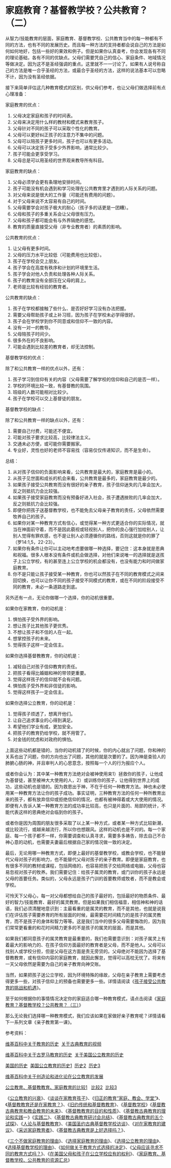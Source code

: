 # 家庭教育？基督教学校？公共教育？（二）



<p>从智力/技能教育的层面，家庭教育、基督教学校、公共教育当中的每一种都有不同的方法，也有不同的发展历史。而且每一种方法的支持者都会说自己的方法是如何如何地好，包括一些好的果效和例子。但是如果你认真查考，你会发现各有不同的理论基础，各有不同的优缺点。父母们需要凭自己的信心、家庭条件、地域情况等做决定。因为这不是圣经强调的重点。这里就不一一讨论了。如果有人说号称自己的方法是唯一合乎圣经的方法，或最合乎圣经的方法，这样的说法基本可以忽略不计，因为没有圣经依据。</p>

<p>接下来简单评估这几种教育模式的区别，供父母们参考，也让父母们做选择前有点心理准备：</p>

<p>家庭教育的优点：</p>

<ol>
	<li>父母决定家庭和孩子的时间表。</li>
	<li>父母来决定用什么样的教材和模式来教育孩子。</li>
	<li>父母针对不同的孩子可以采取个性化的教育。</li>
	<li>父母可以更好纠正孩子的注意力不集中的问题。</li>
	<li>父母可以陪孩子更多时间，孩子也可以有更多活动。</li>
	<li>父母可以决定孩子受多少外界影响，通常比较少。</li>
	<li>孩子可能会更享受学习。</li>
	<li>父母总是可以用圣经的世界观来教导所有科目。</li>
</ol>

<p>家庭教育的缺点：</p>

<ol>
	<li>父母必须学会更有条理地安排时间。</li>
	<li>孩子可能没有机会遇到和学习处理在公共教育里才遇到的人际关系的问题。</li>
	<li>对父母来说是很大的工作量（可能还有费用的问题）。</li>
	<li>对于父母来说不太容易有自己的时间。</li>
	<li>父母需要学会对孩子极大的耐心（孩子多的话更是一团糟）。</li>
	<li>父母和孩子的多重关系会让父母很有压力。</li>
	<li>父母和孩子都可能会有与外界隔绝的感觉。</li>
	<li>教育的质量直接受父母（非专业教育者）的素质的影响。</li>
</ol>

<p>公共教育的优点：</p>

<ol>
	<li>让父母有更多时间。</li>
	<li>父母的压力水平比较低（可能费用也比较低）。</li>
	<li>孩子在学校会交上朋友。</li>
	<li>孩子学会在高度有秩序和计划的环境里生活。</li>
	<li>孩子学会对他人负责和处理各种人际关系。</li>
	<li>孩子的教育没有全部压在父母的肩上。</li>
	<li>老师是比较有经验的教育者。</li>
</ol>

<p>公共教育的缺点：</p>

<ol>
	<li>孩子在学校都接触了些什么、是否好好学习没有办法把握。</li>
	<li>需要父母帮助孩子或上补习班，因为孩子在学校未必学得很好。</li>
	<li>孩子会在学校学到你不同意或和信仰不一致的内容。</li>
	<li>没有一对一的教导。</li>
	<li>父母陪孩子时间少。</li>
	<li>很多外在的不良影响。</li>
	<li>可能会遇到比较差的教育者，却无法控制。</li>
</ol>

<p>基督教学校的优点：</p>

<p>除了和公共教育一样的优点以外，还有：</p>

<ol>
	<li>孩子学习到信仰有关的内容（父母需要了解学校的信仰和自己的是否一样）。</li>
	<li>学校的环境比较一致，有基督教的氛围。</li>
	<li>班级的人数可能相对比较少。</li>
	<li>孩子在学校可以交上基督徒的朋友。</li>
</ol>

<p>基督教学校的缺点：</p>

<p>除了和公共教育一样的缺点以外，还有：</p>

<ol>
	<li>需要自己付费，可能还不便宜。</li>
	<li>可能对孩子要求比较高，比较律法主义。</li>
	<li>交通未必方便，或可能你需要搬家。</li>
	<li>专业好，灵性也好的老师不容易找（容易仅仅传递知识，而不是生命）。</li>
</ol>

<p>总结：</p>

<ol>
	<li>从对孩子信仰的负面影响来看，公共教育是最大的，家庭教育是最小的。</li>
	<li>从孩子见世面和成长的机会来看，公共教育是最多的，家庭教育是最少的。</li>
	<li>如果孩子接受公共教育而没有很好的亲子教育，孩子信仰迷失的几率会加大，反之则抵抗力会比较强。</li>
	<li>如果孩子接受家庭教育而没有预备好进入社会，孩子遭遇挫败的几率会加大，反之则抵抗力会比较强。</li>
	<li>即便你把孩子送基督教学校，也不能免去父母亲子教育的责任，父母依然需要牧养自己的孩子。</li>
	<li>如果你对某一种教育方式有信心，或觉得某一种方式更适合你的实际情况，就当在神面前守着，而不是因此藐视或轻视别人，把你的良心强行加给别人，让别人觉得有罪疚感，也不是让别人必须遵循你的路线，否则这就是你的罪了（罗14:1,5，22-23）。</li>
	<li>如果你有条件让你可以主动地考虑要做哪一种选择，要记住：这本身就是恩典和祝福。很多人根本没有条件或机会做选择，对他们来说唯一的选择就是送孩子上公立学校，有的甚至连上公立学校的机会都没有，也没有能力和时间做家庭教育。</li>
	<li>你不是只能让孩子接受某一种教育，你也可以然孩子在不同的教育模式之间来回切换，也可以让你不同的孩子接受不同模式的教育，或在不同的阶段接受不同的教育，未必一条道路走到底。</li>
</ol>

<p>另外还有一点，无论你做哪一个选择，你的动机很重要。</p>

<p>如果你在家教育，你的动机是：</p>

<ol>
	<li>惧怕孩子受外界的影响。</li>
	<li>想让孩子比其他孩子更优秀。</li>
	<li>不想让孩子和不信的人在一起。</li>
	<li>想掌控孩子的未来。</li>
	<li>觉得孩子这样一定会信主。</li>
</ol>

<p>如果你选择基督教教育，你的动机是：</p>

<ol>
	<li>减轻自己对孩子信仰教育的责任。</li>
	<li>把孩子看得比婚姻和神的带领更重要。</li>
	<li>觉得这样孩子的信仰就不会有问题。</li>
	<li>惧怕孩子受外界和非信徒的影响。</li>
	<li>觉得这样孩子一定会信主。</li>
</ol>

<p>如果你选择公立教育，你的动机是：</p>

<ol>
	<li>觉得孩子烦透了，想离开他们。</li>
	<li>让自己追求事业的心得到满足。</li>
	<li>希望他们学业有成，更加安全。</li>
	<li>把孩子的教育扔给学校，就不用管了。</li>
	<li>对金钱的忧虑和对政府的惧怕。</li>
</ol>

<p>上面这些动机都是错的，当你的动机错了的时候，你的内心就出了问题，你和神的关系也出了问题，你的方向也出了问题，其他的就是次要的了。因为神是查验人的肺腑心肠的神，并且审判人的心思意念，按照每一个人的行为报应个人。</p>

<p>或者你会认为：其中某一种教育方法绝对会被神使用来1）拯救你的孩子，让他成为基督徒，甚至被神大大使用的人，2）或训练你的孩子，让他得到世界上的成功，这些动机也是错的。因为救恩出于神，不在于任何一种教育方法。神也未必使用某一种教育方法让你的孩子成功。事实证明，三种教育方法的任何一种所教育出来的孩子，都有放弃信仰或拒绝信仰的情况，也都有被神得着或大大使用的情况。即便有人告诉人某一种教育方法的成功率比较高，也只是片面的、局部的统计，不能代表这样的恩典绝对会临到你的孩子。</p>

<p>或者你是因为周围的朋友很多采取了以上某一种方式，或者某一种方式比较新潮，或比较流行，或越来越流行，所以你也想跟风。这样的动机也是不对的。每一个家庭、每一个孩子都不一样，你需要调查和认真寻求，需要多多祷告，除去自己不合神心意的动机，也需要夫妻最后根据自己家的情况做一致的决定。</p>

<p>最后，无论用哪一种教育方式，即便上最好的基督教学校，或教会学校，也不能替代父母对孩子的影响力，也不能替代父母对孩子的亲子教育。即便是家庭教育，也有很多不同的教材或课程，包括网络的，也容易把孩子交给网络或电脑，父母也容易忽视对孩子的牧养。我们需要记住：给孩子属灵的教育，或门训你的孩子永远是父母的首要任务。类似的，父母永远是孩子门训的首要教师或牧者，而不是教会或学校。</p>

<p>可怜天下父母心，每一对父母都想给自己的孩子最好的，包括最好的物质条件、最好的智力/技能教育、最好的属灵教育。但是如果我们相信福音，相信神和神的话语，我们必须清醒地意识到：主最看重的是属灵的教育，而不是其他，也就是说我们在评估孩子需要养育的所有层面的时候，最需要花时间精力的是孩子的属灵教育，而不是孩子的身体和智力等等。这是我们当中的很多父母需要悔改的，因为我们常常更看重的和花时间精力更多的不是孩子的属灵的层面，而是其他。</p>

<p>如果我们都同意孩子的属灵教育是最重要的，我们也需要意识到：对孩子属灵上有着最大的影响力的、在孩子信仰方面最好的教育者是父母，而不是他人。父母可以找别人或学校分担，但是父母在这方面是责无旁贷的。父母绝对不能因为选择了基督教教育，或有信仰内容的家庭教育，就因此懈怠，觉得可以高枕无忧了。将来有一天父母依然是需要为自己的亲子教育向神交账。</p>

<p>当然，如果把孩子送公立学校，因为环境特殊的缘故，父母在亲子教育上需要考虑得更多一些，对孩子信仰上的预备也需要更多一些。详情请阅读《<a href="/node/27506">孩子接受公共教育的挑战和机遇</a>》。</p>

<p>至于如何根据你的事情情况决定你的家庭适合哪一种教育模式，请点击阅读《<a href="/node/27511">家庭教育？基督教学校？公共教育？（三）</a>》</p>

<p>那么无论我们选择哪一种教育模式，我们应该如果在家做好亲子教育呢？详情请看下一系列文章《亲子教育第一课》。</p>

<p>参考资料：</p>

<p><a href="https://en.wikipedia.org/wiki/History_of_education">维基百科中关于教育的历史</a>&nbsp; <a href="https://www.youtube.com/watch?v=0m5yDZCy2pE">关于古典教育的视频</a></p>

<p><a href="https://en.wikipedia.org/wiki/Education_in_ancient_Rome">维基百科中关于古罗马教育的历史</a>&nbsp;&nbsp;<a href="https://en.wikipedia.org/wiki/History_of_education_in_the_United_States">关于美国公立教育的历史</a></p>

<p><a href="https://en.wikipedia.org/wiki/History_of_the_United_States">美国的历史</a>&nbsp;&nbsp;<a href="https://www.raceforward.org/research/reports/historical-timeline-public-education-us">美国公立教育的历史1</a>&nbsp;&nbsp;<a href="https://www.americanboard.org/blog/11-facts-about-the-history-of-education-in-america/">历史2</a>&nbsp; <a href="https://www.educationnews.org/education-policy-and-politics/american-public-education-an-origin-story/">历史3</a></p>

<p><a href="https://en.wikipedia.org/wiki/Creation_and_evolution_in_public_education_in_the_United_States">维基百科中关于创造论和进化论在公立教育的发展</a></p>

<p><a href="https://www.christianity.com/christian-life/education/homeschool-public-school-or-christian-school.html">公立教育、基督教教育、家庭教育的比较1</a>&nbsp; &nbsp;<a href="https://storiesofourboys.com/2014/02/18/home-school-vs-christian-school-vs-public-school-pros-and-cons/">比较2</a>&nbsp; <a href="https://www.christianity.com/videos/video-answers/how-should-christian-parents-educate-their-children.html">比较3</a></p>

<p>《<a href="https://mp.weixin.qq.com/s?__biz=MzIzNjAxODMxMg==&amp;mid=402472956&amp;idx=1&amp;sn=339de6909cc16fad889ffd6483fb674d&amp;mpshare=1&amp;scene=1&amp;srcid=0421Anza1OW3P3tgUZxU0KqK&amp;key=90cb886f1cc7938c48c9020785506ec13cf1fa6189a121e426add4a094f800b128acd0ddb935d4b455e8b488d0cd058dbce0f3e170d35dd51ed963c8a4e3341228b0ad43a9ad525684bbfd4e4e77230d&amp;ascene=1&amp;uin=Mjc4MDkwMzI4NA%3D%3D&amp;devicetype=Windows+7&amp;version=62060739&amp;lang=zh_CN&amp;pass_ticket=mbx17lqs16rjKxyutG0jt7pLItjklemtFqH0jjWduFqSjZTvGU%2F2bvCitu1wrWGW">公立教育的兴衰</a>》、《<a href="https://mp.weixin.qq.com/s?__biz=MzAwNDA4OTU5Nw==&amp;mid=2654184468&amp;idx=1&amp;sn=1b332836ae4ae02d0dc86409d78c6118&amp;chksm=80f63786b781be903d5b258950cd146b60608ef190f9084647c88af6ff9417250b3e31765c9a&amp;mpshare=1&amp;scene=1&amp;srcid=0410ja1PE9HVnTEXMxicYTFg&amp;key=e26fe09897582c58b52c7689dc7baba410834dfd1529cd89595f99fe087c372898e273622a2ef77e52a1f60d2d5f3e1517ae2e303c3e50c9326f734ab80961eaec198a0bfbae0f988aaf3e69572dde7c&amp;ascene=1&amp;uin=Mjc4MDkwMzI4NA%3D%3D&amp;devicetype=Windows+7&amp;version=62060739&amp;lang=zh_CN&amp;pass_ticket=mbx17lqs16rjKxyutG0jt7pLItjklemtFqH0jjWduFqSjZTvGU%2F2bvCitu1wrWGW">谈谈在家教育孩子</a>》、《<a href="https://mp.weixin.qq.com/s?__biz=MzAwOTEwMDQyNw==&amp;mid=202252129&amp;idx=4&amp;sn=15bc948b634fa1e15e3837c86470518e&amp;mpshare=1&amp;scene=1&amp;srcid=0225AFfvEbH8nCBrMXFU8Nqf&amp;key=d2e42a84cf84ae843ff0043246b482c9cb09052ec23ecb7141dab4b41a9a32a565e87e9d1ccdd3c94ae65adccca70258d42dcea029c20925ffe70816398d617958fb325a8e97c4f4b0df00b90bdc23f1&amp;ascene=1&amp;uin=Mjc4MDkwMzI4NA%3D%3D&amp;devicetype=Windows+7&amp;version=62060739&amp;lang=zh_CN&amp;pass_ticket=mbx17lqs16rjKxyutG0jt7pLItjklemtFqH0jjWduFqSjZTvGU%2F2bvCitu1wrWGW">归正的教育“家庭、教会、学堂”</a>》、《<a href="https://mp.weixin.qq.com/s?__biz=MzIzNjAxODMxMg==&amp;mid=2650342408&amp;idx=1&amp;sn=d8c3601602c34e9fbbd0db8fa5d95ce2&amp;chksm=f0d3ebefc7a462f90949e0eacb9fc4f993502033b66d67f84319eab969af267338d88d39e9fe&amp;mpshare=1&amp;scene=1&amp;srcid=0423rVaLLARa0haFjtJEBFtY&amp;key=d4fd325edc5b6f20e14b4821265d918d6e9c3edfa44ed68668508384980a034cc75b8c59812d508daffe53d6bbf82c622c069ce83cfabf221461529ea2433e751568adeee5d6e5e54a3f2fe8f9f17e20&amp;ascene=1&amp;uin=Mjc4MDkwMzI4NA%3D%3D&amp;devicetype=Windows+7&amp;version=62060739&amp;lang=zh_CN&amp;pass_ticket=HzsBzlrY3DGoiHa%2FoUMs%2FZ7Kj5Yq2mJiji1OH0N3c1u2ALsgMx7Hb5K8lB2LuxmA">基督教教育还是在家教育？</a>》、《<a href="https://mp.weixin.qq.com/s?__biz=MzIzNjAxODMxMg==&amp;mid=2650342390&amp;idx=1&amp;sn=272d5c8ed462d6d99caaa01bd3cd5a8f&amp;mpshare=1&amp;scene=1&amp;srcid=0423PlqwTOcTQzeRGgL64yK8&amp;key=d2e42a84cf84ae84c7b59a2ecd1b82c013b4f44358d9b57d8110cd6a411199427a53d20ed72fe7a3c5892e279ee001685b4cba6a375bad616018e383ee4efb52af9a752c901d52f5d657f9f3bbff8807&amp;ascene=1&amp;uin=Mjc4MDkwMzI4NA%3D%3D&amp;devicetype=Windows+7&amp;version=62060739&amp;lang=zh_CN&amp;pass_ticket=HzsBzlrY3DGoiHa%2FoUMs%2FZ7Kj5Yq2mJiji1OH0N3c1u2ALsgMx7Hb5K8lB2LuxmA">旧约传统和基督教教育</a>》、《<a href="https://mp.weixin.qq.com/s?__biz=MzIzNjAxODMxMg==&amp;mid=2650342369&amp;idx=1&amp;sn=2e66edc2efb91e5dedb52679eaedd4ce&amp;mpshare=1&amp;scene=1&amp;srcid=04239JwXXdQxhkVHMZfe6ubt&amp;key=d4fd325edc5b6f209cc485dcfd575557e53e174d74103f9e9e23cda3876a722611b580b1c576dbadd529f732cf7bb05250cb195058f6fa763388bdab2d43c76fdf56cb788f80b0e10f79a008b72ece39&amp;ascene=1&amp;uin=Mjc4MDkwMzI4NA%3D%3D&amp;devicetype=Windows+7&amp;version=62060739&amp;lang=zh_CN&amp;pass_ticket=HzsBzlrY3DGoiHa%2FoUMs%2FZ7Kj5Yq2mJiji1OH0N3c1u2ALsgMx7Hb5K8lB2LuxmA">基督教学校</a>》《<a href="https://mp.weixin.qq.com/s?__biz=MzIzNjAxODMxMg==&amp;mid=401824212&amp;idx=1&amp;sn=083cfad87e185bd777583055fd0db9d1&amp;mpshare=1&amp;scene=1&amp;srcid=0423uXs8PlAyIggAn4JEY09U&amp;key=d2e42a84cf84ae848088773507c915584d3150581c63f6503d03fc8bef8cf48381520de19455fdb4d738db59dea1b7c7149011e5f3b22ba0155bf9d9c1a100fb132f543daaada79ac9d52c6ad36004e6&amp;ascene=1&amp;uin=Mjc4MDkwMzI4NA%3D%3D&amp;devicetype=Windows+7&amp;version=62060739&amp;lang=zh_CN&amp;pass_ticket=HzsBzlrY3DGoiHa%2FoUMs%2FZ7Kj5Yq2mJiji1OH0N3c1u2ALsgMx7Hb5K8lB2LuxmA">基督教古典教育和教会教育的未来</a>》、《<a href="https://mp.weixin.qq.com/s?__biz=MzIzNjAxODMxMg==&amp;mid=2650342381&amp;idx=1&amp;sn=8e66451f6d3817076f283327e599c7ab&amp;mpshare=1&amp;scene=1&amp;srcid=0423xijhASz2tuEHGaMqAbRi&amp;key=483299f3b4f7cf0abc0c7c799ace0fb40d526c7cbec1dcef931c22343a6a3cfb7e51b9d8761b3a7406d6b141993a935d1175027e407696a09c820991dbe61168044e0fcf1b7f7095b7e1779a5b7ca40a&amp;ascene=1&amp;uin=Mjc4MDkwMzI4NA%3D%3D&amp;devicetype=Windows+7&amp;version=62060739&amp;lang=zh_CN&amp;pass_ticket=HzsBzlrY3DGoiHa%2FoUMs%2FZ7Kj5Yq2mJiji1OH0N3c1u2ALsgMx7Hb5K8lB2LuxmA">基督教教育的目的和性质</a>》、《<a href="https://www.churchchina.org/archives/131111.html">基督教古典教育的理论和实践</a>一》《<a href="https://mp.weixin.qq.com/s?__biz=MjM5MTc0Nzk4MA==&amp;mid=201924121&amp;idx=1&amp;sn=c046d18dff78633a3069742b5eeb2ed7&amp;mpshare=1&amp;scene=1&amp;srcid=04257bHUGmTjqrKf8EbEVCQI&amp;key=95972528588d1d7258cd671e795cf6701b943a878ad0d49737868380680ac0a908b5b17e1ce927c12acd9ef5d0c40b0ee508109a386a7a79e1bcc521774d135b03acee3d9397c2038b97b6afbbe6aa98&amp;ascene=1&amp;uin=Mjc4MDkwMzI4NA%3D%3D&amp;devicetype=Windows+7&amp;version=62060739&amp;lang=zh_CN&amp;pass_ticket=PtrFUpES%2B3pBsup%2F7dmvIBfxVng1cPjJRxWefbkXbpmN431%2FWdSbTU8n3zRiTfk8##">实践二</a>》、《<a href="https://www.douban.com/note/337336250/">基督教古典教育研讨会总结</a>》、《<a href="https://mp.weixin.qq.com/s?src=3&amp;timestamp=1556153440&amp;ver=1&amp;signature=4S4gOXhWQ4KTSTdwYWSm0USWtGLUkB2JJCbH7wTzYeLdOvbMWDfDOPEIg8KOEVTODN*g01R-BYnfyvpTvZTBpRc4lZgXY4C3JiQwKZELgGDSpEW0uRtomF9KJUnQV3faji6jLw*Ex3niZCwZl8A6mzKX7goS-WTxO5XZht*5svg=">基督教古典教育的五个试探</a>》、《<a href="https://mp.weixin.qq.com/s?__biz=MjM5MjQ2NTY3NQ==&amp;mid=2651048389&amp;idx=1&amp;sn=87550eb5e6962ca1bb9743dee8f5f533&amp;chksm=bd52bfa18a2536b75f48b2e78d925c4a89206e74f5d8b9b3a8ec279775be883977e80659b339&amp;mpshare=1&amp;scene=1&amp;srcid=0425CeuqEn7hfxgFk1QuYoTd&amp;key=f1b1b4aaf75e0cb5dd8228452456ad8e1746059f81d23ae6483b1049dfe3bfba59e1a15645704a6b42a0e068dbd0321a8ecb80c9c3941c21c58e7c78cf73db5e38914e81a8a0ac9297b759aa732be40b&amp;ascene=1&amp;uin=Mjc4MDkwMzI4NA%3D%3D&amp;devicetype=Windows+7&amp;version=62060739&amp;lang=zh_CN&amp;pass_ticket=PtrFUpES%2B3pBsup%2F7dmvIBfxVng1cPjJRxWefbkXbpmN431%2FWdSbTU8n3zRiTfk8">人论与基督教教育</a>》、《<a href="https://mp.weixin.qq.com/s?__biz=Mzg5NjAyODczNQ==&amp;mid=2247484578&amp;idx=1&amp;sn=4a3be46b6cccce87f9568f5835caf947&amp;chksm=c0061df2f77194e463676d07ed677cd34682a30e17b52d488a88e06dc9930317fbedd6b80cf6&amp;mpshare=1&amp;scene=1&amp;srcid=0425grQob06eUCg9X60pNfY1&amp;key=483299f3b4f7cf0ad52ed44670838c887c27e56f73e56992faf48100fecea7b68b215c829c9485834c5781261252b444f3d6ca1a61fd24ad8d71d68cf29bd7bbb5bbf03b9660712588af93968a4ea5da&amp;ascene=1&amp;uin=Mjc4MDkwMzI4NA%3D%3D&amp;devicetype=Windows+7&amp;version=62060739&amp;lang=zh_CN&amp;pass_ticket=PtrFUpES%2B3pBsup%2F7dmvIBfxVng1cPjJRxWefbkXbpmN431%2FWdSbTU8n3zRiTfk8">美国圣约古典基督教学校访谈</a>》、《<a href="https://mp.weixin.qq.com/s?__biz=MzA3NTA0MTQxNQ==&amp;mid=2651216953&amp;idx=2&amp;sn=1bea3cb529bb93fab16c6d3b51fa2eb3&amp;chksm=848463d1b3f3eac7847469cbe041ecff705c5791f1f3dcfe663441a430472850231da9ef27ce&amp;scene=21#wechat_redirect">对在家教育的建议</a>》、《<a href="https://mp.weixin.qq.com/s?__biz=MzA5MjIzNDcwOA==&amp;mid=400120070&amp;idx=1&amp;sn=7869382e4b752a05ac1a240a66ab3200&amp;mpshare=1&amp;scene=1&amp;srcid=0425o0KzAXtLdFxQKfAPsHnd&amp;key=f650f099b16471ad75eb3a577587929189be3740edcac0e59e39c10f6c002ce3821f857fd7ddea471b6a189bdbb222862414d4388c3c6a8889623329f9290f1d24d90bb9c69affa2c48f2c81d7fdd751&amp;ascene=1&amp;uin=Mjc4MDkwMzI4NA%3D%3D&amp;devicetype=Windows+7&amp;version=62060739&amp;lang=zh_CN&amp;pass_ticket=PtrFUpES%2B3pBsup%2F7dmvIBfxVng1cPjJRxWefbkXbpmN431%2FWdSbTU8n3zRiTfk8">采访家庭教育者</a>》、《<a href="https://mp.weixin.qq.com/s?__biz=MzI1MDQ1MzUzMg==&amp;mid=2247483735&amp;idx=1&amp;sn=262b8aca73c5105dbb02f428b30e7f39&amp;chksm=e9834a24def4c332d0883a4f03677dabdfcc28a3397bcc3062faed5cd0bb8bf187e017e742aa&amp;mpshare=1&amp;scene=1&amp;srcid=0425BpleYTIkfqwDCzalYB24&amp;key=e26fe09897582c58afd47b039fdc09e7f40598d1a73efdd4362ab5d71230c7c8eb19d9632f72459b7572260353871d9d5ccb3dcd0e27f232a84718c96a65df11c12f78bb5d7a1e30567386514f6e25a7&amp;ascene=1&amp;uin=Mjc4MDkwMzI4NA%3D%3D&amp;devicetype=Windows+7&amp;version=62060739&amp;lang=zh_CN&amp;pass_ticket=PtrFUpES%2B3pBsup%2F7dmvIBfxVng1cPjJRxWefbkXbpmN431%2FWdSbTU8n3zRiTfk8">基督教古典教育是上好选择吗？</a>》、</p>

<p>《<a href="https://www.thegospelcoalition.org/article/3-reasons-not-to-homeschool/">三个不做家庭教育的理由</a>》、《<a href="https://www.thegospelcoalition.org/article/perspectives-on-our-childrens-education-homeward-bound/">选择家庭教育的理由</a>》、《<a href="https://www.thegospelcoalition.org/article/perspectives-on-our-childrens-education-going-public/">选择公立教育的理由</a>》、《<a href="https://www.thegospelcoalition.org/article/perspectives-on-our-childrens-education-a-private-enterprise/">选择基督教学校的理由</a>》、《<a href="https://www.thegospelcoalition.org/blogs/melissa-kruger/school-choice-deciding-whats-best-for-your-family/">如何做关于教育方式选择的决定</a>》、《<a href="https://www.thegospelcoalition.org/podcasts/tgc-podcast/parents-seek-christian-education-children/">父母应该寻求不同的教育方式吗？</a>》、《<a href="https://www.thegospelcoalition.org/article/know-your-rights-as-a-christian-in-a-public-school/">在美国父母和孩子在公立学校应有的权利</a>》、《<a href="https://www.risenmotherhood.com/education/#rm-resources">家庭教育、基督教学校、公共教育的资源汇总</a>》</p>
